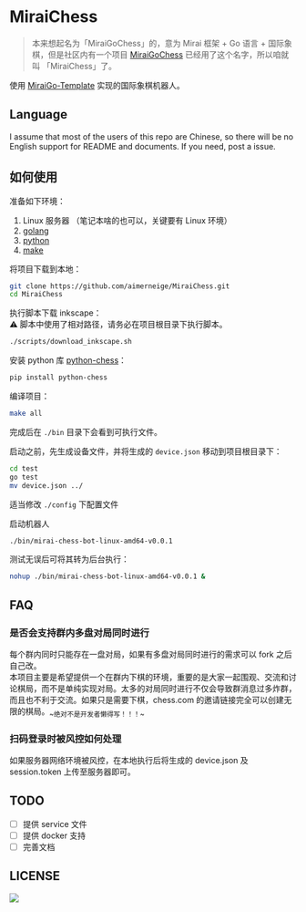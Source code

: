 # MiraiChess

> 本来想起名为「MiraiGoChess」的，意为 Mirai 框架 + Go 语言 + 国际象棋，但是社区内有一个项目 [MiraiGoChess](https://github.com/Minxyzgo/MiraiGoChess) 已经用了这个名字，所以咱就叫 「MiraiChess」了。

使用 [MiraiGo-Template](https://github.com/Logiase/MiraiGo-Template) 实现的国际象棋机器人。

## Language

I assume that most of the users of this repo are Chinese, so there will be no English support for README and documents. If you need, post a issue.

## 如何使用

准备如下环境：

1. Linux 服务器 （笔记本啥的也可以，关键要有 Linux 环境）
2. [golang](https://go.dev/dl/)
3. [python](https://www.python.org/downloads/)
4. [make](https://www.gnu.org/software/make/)

将项目下载到本地：

```bash
git clone https://github.com/aimerneige/MiraiChess.git
cd MiraiChess
```

执行脚本下载 inkscape：\
:warning: 脚本中使用了相对路径，请务必在项目根目录下执行脚本。

```bash
./scripts/download_inkscape.sh
```

安装 python 库 [python-chess](https://github.com/niklasf/python-chess)：

```bash
pip install python-chess
```

编译项目：

```bash
make all
```

完成后在 `./bin` 目录下会看到可执行文件。

启动之前，先生成设备文件，并将生成的 `device.json` 移动到项目根目录下：

```bash
cd test
go test
mv device.json ../
```

适当修改 `./config` 下配置文件

启动机器人

```bash
./bin/mirai-chess-bot-linux-amd64-v0.0.1
```

测试无误后可将其转为后台执行：

```bash
nohup ./bin/mirai-chess-bot-linux-amd64-v0.0.1 &
```

## FAQ

### 是否会支持群内多盘对局同时进行

每个群内同时只能存在一盘对局，如果有多盘对局同时进行的需求可以 fork 之后自己改。\
本项目主要是希望提供一个在群内下棋的环境，重要的是大家一起围观、交流和讨论棋局，而不是单纯实现对局。太多的对局同时进行不仅会导致群消息过多炸群，而且也不利于交流。如果只是需要下棋，chess.com 的邀请链接完全可以创建无限的棋局。<sub>~绝对不是开发者懒得写！！！~</sub>

### 扫码登录时被风控如何处理

如果服务器网络环境被风控，在本地执行后将生成的 device.json 及 session.token 上传至服务器即可。

## TODO

- [ ] 提供 service 文件
- [ ] 提供 docker 支持
- [ ] 完善文档

## LICENSE

<a href="https://www.gnu.org/licenses/agpl-3.0.en.html">
<img src="https://www.gnu.org/graphics/agplv3-155x51.png">
</a>
